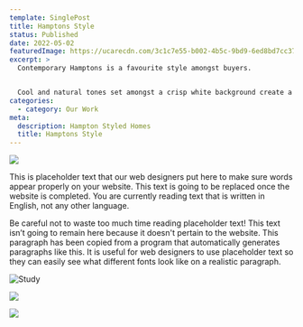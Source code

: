```yaml
---
template: SinglePost
title: Hamptons Style
status: Published
date: 2022-05-02
featuredImage: https://ucarecdn.com/3c1c7e55-b002-4b5c-9bd9-6ed8bd7cc370/-/crop/892x585/0,178/-/preview/
excerpt: >
  Contemporary Hamptons is a favourite style amongst buyers.  


  Cool and natural tones set amongst a crisp white background create a feeling of pure relaxation and tranquillity. We also added an accent of gold throughout this home to lift the level of luxury.  The overall result was a hotly contested auction far exceeding the expected sale price.
categories:
  - category: Our Work
meta:
  description: Hampton Styled Homes
  title: Hamptons Style
---
```

![](https://ucarecdn.com/f1c072ce-d747-4cde-892b-52c13458d947/)

This is placeholder text that our web designers put here to make sure words appear properly on your website. This text is going to be replaced once the website is completed. You are currently reading text that is written in English, not any other language.

Be careful not to waste too much time reading placeholder text! This text isn’t going to remain here because it doesn't pertain to the website. This paragraph has been copied from a program that automatically generates paragraphs like this. It is useful for web designers to use placeholder text so they can easily see what different fonts look like on a realistic paragraph.

![Study](https://ucarecdn.com/0a484093-f9e7-450f-a942-365f6a788e60/-/crop/892x577/0,178/-/preview/)

![](https://ucarecdn.com/35a02ce8-890c-422d-b917-94905216c1a8/-/crop/886x561/0,186/-/preview/)

![](https://ucarecdn.com/33a05f57-47b2-43e8-b960-4b48a3a5be42/-/crop/873x579/0,184/-/preview/)